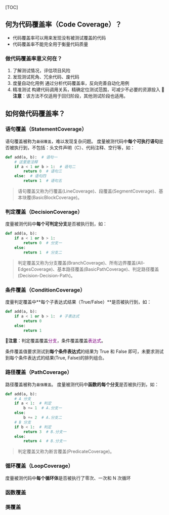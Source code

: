 <!-- title: 【今日份学习】什么是代码覆盖率（一） -->
<!-- date: 2021-10-22 13:16:30 -->
[TOC]

## 何为代码覆盖率（Code Coverage）？
- 代码覆盖率可以用来发现没有被测试覆盖的代码
- 代码覆盖率不能完全用于衡量代码质量
### 做代码覆盖率意义何在？
1. 了解测试情况，评估项目风险
2. 发现测试死角、冗余代码、废代码
3. 度量自动化用例
   通过分析代码覆盖率，反向完善自动化用例
4. 精准测试
   构建代码调用关系，精确定位测试范围，可减少不必要的资源投入
   **💬注意**：该方法不仅适用于回归阶段，其他测试阶段也适用。

## 如何做代码覆盖率？
### 语句覆盖（StatementCoverage）
语句覆盖被称为`最弱覆盖`，难以发现复杂问题。
度量被测代码中**每个可执行语句**是否被执行到，不包括：头文件声明（C）、代码注释、空行等，如：
```python
def add(a, b):  # 语句一
    # 这里是注释
    if a < 1 or b > 1:  # 语句二
        return 0  # 语句三
    else:  # 语句四
        return 1  # 语句五
```
> 语句覆盖又称为行覆盖(LineCoverage)、段覆盖(SegmentCoverage)、基本块覆(BasicBlockCoverage)。

### 判定覆盖（DecisionCoverage）
度量被测代码中**每个可判定分支**是否被执行到，如：
```python
def add(a, b):
    if a < 1 or b > 1:
        return 0  # 分支一
    else:
        return 1  # 分支二
```
> 判定覆盖又称为分支覆盖(BranchCoverage)、所有边界覆盖(All-EdgesCoverage)、基本路径覆盖(BasicPathCoverage)、判定路径覆盖(Decision-Decision-Path)。

### 条件覆盖（ConditionCoverage）
度量判定覆盖中**每个子表达式结果（True/False）**是否被执行到，如：
```python
def add(a, b):
    if a < 1 or b > 1:  # 子表达式
        return 0
    else:
        return 1
```
**💬注意**：判定覆盖覆盖<font color="purple">分支</font>，条件覆盖覆盖<font color="purple">表达式</font>。

条件覆盖值要求测试到**每个条件表达式**的结果为 True 和 False 即可，未要求测试到每个条件表达式的结果(True, False)的排列组合。

### 路径覆盖（PathCoverage）
路径覆盖被称为`最强覆盖`。
度量被测代码中**函数的每个分支**是否被执行到，如：
```python
def add(a, b):
    # A 分支
    if a < 1:  # 判定
        b += 1  # A.分支一
    else:
        b += 2  # A.分支二
    # B 分支
    if b < 1:  # 判定
        return 3  # B.分支一
    else:
        return 4  # B.分支一
```
> 判定覆盖又称为断言覆盖(PredicateCoverage)。

### 循环覆盖（LoopCoverage）
度量被测代码中**每个循环体**是否被执行了零次、一次和 N 次循环

### 函数覆盖

### 类覆盖